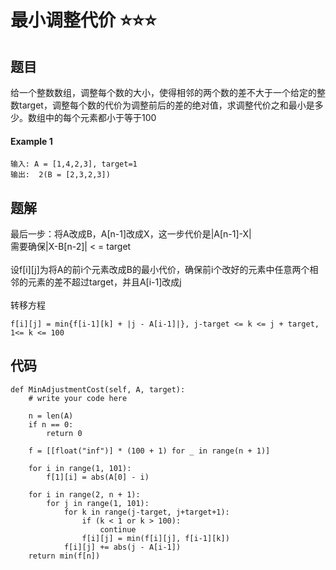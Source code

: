 最小调整代价 :star::star::star:
=
题目
-
给一个整数数组，调整每个数的大小，使得相邻的两个数的差不大于一个给定的整数target，调整每个数的代价为调整前后的差的绝对值，求调整代价之和最小是多少。数组中的每个元素都小于等于100<br>

#### Example 1
    输入: A = [1,4,2,3], target=1
    输出:  2(B = [2,3,2,3])
题解
-
最后一步：将A改成B，A[n-1]改成X，这一步代价是|A[n-1]-X|<br>
需要确保|X-B[n-2]| < = target <br>
<br>
设f[i][j]为将A的前i个元素改成B的最小代价，确保前i个改好的元素中任意两个相邻的元素的差不超过target，并且A[i-1]改成j<br>
<br>
转移方程

    f[i][j] = min{f[i-1][k] + |j - A[i-1]|}, j-target <= k <= j + target, 1<= k <= 100
代码
-
    
    def MinAdjustmentCost(self, A, target):
        # write your code here

        n = len(A)
        if n == 0:
            return 0
            
        f = [[float("inf")] * (100 + 1) for _ in range(n + 1)]
        
        for i in range(1, 101):
            f[1][i] = abs(A[0] - i)
        
        for i in range(2, n + 1):
            for j in range(1, 101):
                for k in range(j-target, j+target+1):
                    if (k < 1 or k > 100):
                        continue
                    f[i][j] = min(f[i][j], f[i-1][k]) 
                f[i][j] += abs(j - A[i-1])
        return min(f[n])
                    
                    
